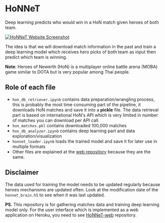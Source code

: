 # HoNNeT
Deep learning predicts who would win in a HoN match given heroes of both team.

[![HoNNeT Website Screenshot](Screenshot_12.png)](https://github.com/offchan42/HoNNeT-web)

The idea is that we will download match information in the past and train a deep learning model
which receives hero picks of both team as input then predict which team is winning.

**Note**: Heroes of Newerth (HoN) is a multiplayer online battle arena (MOBA) game similar to DOTA
but is very popular among Thai people.

## Role of each file
- `hon_db_retriever.ipynb` contains data preparation/wrangling process, this is
  probably the most time consuming part of the pipeline, it downloads HoN
  matches and save it into a **pickle** file. The data retrieval part is based on
  international HoN's API which is very limited in number of matches you can download per API call.
- `hon_matches.pkl` contains downloaded 100,000 matches
- `hon_db_analyzer.ipynb` contains deep learning part and data
  exploration/visualization
- `honnet_loader.ipynb` loads the trained model and save it for later use in
  multiple formats
- Other files are explained at
  the [web repository](https://github.com/offchan42/HoNNeT-web) because they are
  the same.

## Disclaimer
The data used for training the model needs to be updated regularly because heroes mechanisms are updated often.
Look at the modification date of the `honnet_brain.h5` to see when it was last updated.

**PS.** This repository is for gathering matches data and training deep learning model only.
For the user interface which is implemented as a web application on Heroku, you need to see
[HoNNeT-web](https://github.com/offchan42/HoNNeT-web) repository.
